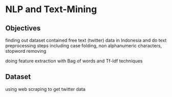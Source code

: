# NLP and Text-Mining

## Objectives
finding out dataset contained free text (twitter) data in Indonesia and do text preprocessing steps including case folding, non alphanumeric characters, stopword removing

doing feature extraction with Bag of words and Tf-Idf techniques

## Dataset
using web scraping to get twitter data
